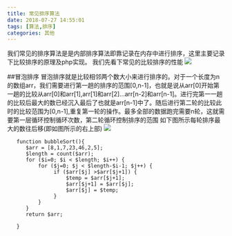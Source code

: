 ```yaml
---
title: 常见排序算法
date: 2018-07-27 14:55:01
tags: [算法,排序]
categories: 其他
---
```

我们常见的排序算法是是内部排序算法即靠记录在内存中进行排序，这里主要记录下比较排序的原理及php实现。
我们先看下常见的比较排序的性能
![](http://ww1.sinaimg.cn/large/65ca5a5cly1ftog943olij20se0auacj)
<!--more-->

##冒泡排序
冒泡排序就是比较相邻两个数大小来进行排序的。对于一个长度为n的数组arr，我们需要进行第一趟的排序的范围[0,n-1]，也就是说从arr[0]开始第一趟的比较从arr[0]和arr[1],arr[1]和arr[2]...arr[n-2]和arr[n-1]。进行完第一一趟的比较后最大的数已经沉入最后了也就是arr[n-1]中了。随后进行第二轮的比较此时的比较范围为[0,n-1],重复第一轮的操作。最多全部的数据跑完需要n轮，这就需要第一层循环控制循环次数，第二轮循环控制排序的范围
如下图所示每轮排序最大的数往后移(即如图所示的右上部)
![](http://ww1.sinaimg.cn/large/65ca5a5cly1ftoh5cd8vlg207s06lgo0)

 ```
    function bubbleSort(){
       $arr = [8,1,7,23,46,2,5];
       $length = count($arr);
       for ($i=0; $i < $length; $i++) { 
           for ($j=0; $j < $length-$i-1; $j++) {
                if ($arr[$j] >$arr[$j+1]) {
                    $temp = $arr[$j+1];
                    $arr[$j+1] = $arr[$j];
                    $arr[$j] = $temp;
                } 
           }
       }
       return $arr;
        
    }
 ```